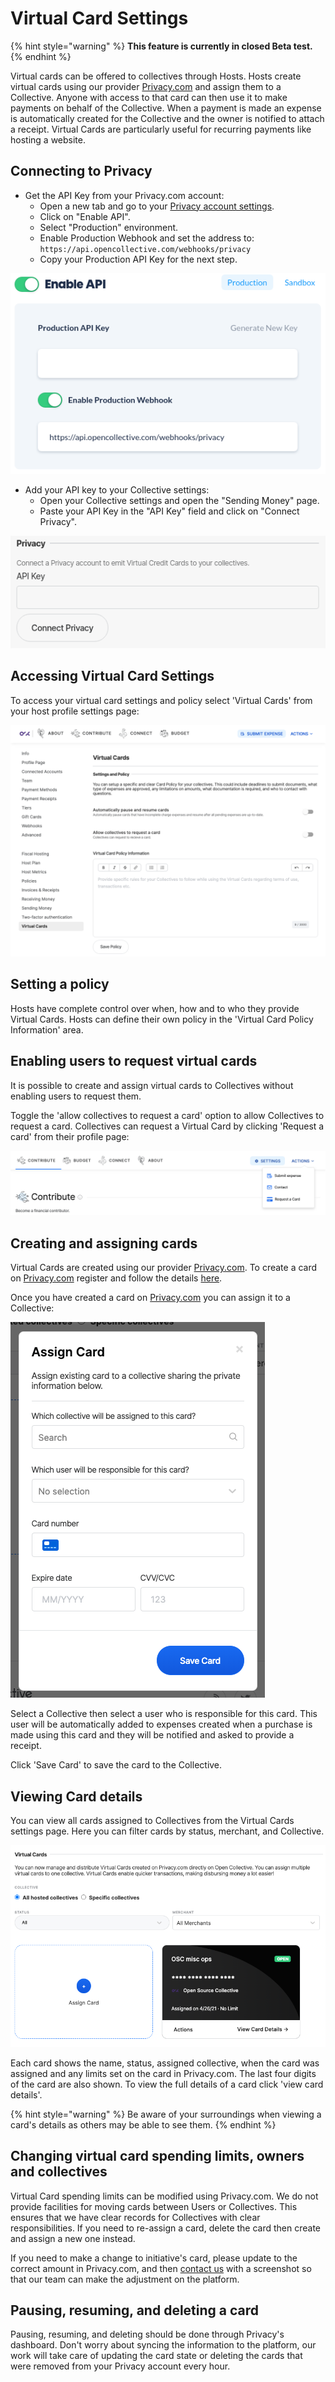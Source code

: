 # Virtual Card Settings

{% hint style="warning" %}
**This feature is currently in closed Beta test.**
{% endhint %}

Virtual cards can be offered to collectives through Hosts. Hosts create virtual cards using our provider [Privacy.com](https://privacy.com) and assign them to a Collective. Anyone with access to that card can then use it to make payments on behalf of the Collective. When a payment is made an expense is automatically created for the Collective and the owner is notified to attach a receipt. Virtual Cards are particularly useful for recurring payments like hosting a website.

## Connecting to Privacy

* Get the API Key from your Privacy.com account:
  * Open a new tab and go to your [Privacy account settings](https://privacy.com/account).
  * Click on "Enable API".
  * Select "Production" environment.
  * Enable Production Webhook and set the address to: `https://api.opencollective.com/webhooks/privacy`
  * Copy your Production API Key for the next step.

![](../.gitbook/assets/screenshot-from-2021-08-03-15-56-54.png)

* Add your API key to your Collective settings:
  * Open your Collective settings and open the "Sending Money" page.
  * Paste your API Key in the "API Key" field and click on "Connect Privacy".

![](../.gitbook/assets/screenshot-from-2021-08-03-16-04-49.png)

## Accessing Virtual Card Settings

To access your virtual card settings and policy select 'Virtual Cards' from your host profile settings page:

![Virtual Card policy and settings ](<../.gitbook/assets/screenshot-2021-05-13-at-17.06.26 (1).png>)

## Setting a policy

Hosts have complete control over when, how and to who they provide Virtual Cards. Hosts can define their own policy in the 'Virtual Card Policy Information' area.

## Enabling users to request virtual cards

It is possible to create and assign virtual cards to Collectives without enabling users to request them.&#x20;

Toggle the 'allow collectives to request a card' option to allow Collectives to request a card. Collectives can request a Virtual Card by clicking 'Request a card' from their profile page:

![Collective Admin's can request a virtual card from their Collective's profile pages](<../.gitbook/assets/requestcard (1).png>)

## Creating and assigning cards

Virtual Cards are created using our provider [Privacy.com](https://privacy.com). To create a card on [Privacy.com](https://privacy.com) register and follow the details [here](https://privacy.com/virtual-card).

Once you have created a card on [Privacy.com](https://privacy.com) you can assign it to a Collective:

![Assigning a Virtual Card](../.gitbook/assets/screenshot-2021-05-12-at-12.54.06.png)

Select a Collective then select a user who is responsible for this card. This user will be automatically added to expenses created when a purchase is made using this card and they will be notified and asked to provide a receipt.

Click 'Save Card' to save the card to the Collective.

## Viewing Card details

You can view all cards assigned to Collectives from the Virtual Cards settings page. Here you can filter cards by status, merchant, and Collective.

![Filter virtual cards by status, merchant or collective.](../.gitbook/assets/screenshot-2021-05-12-at-16.11.02.png)

Each card shows the name, status, assigned collective, when the card was assigned and any limits set on the card in Privacy.com. The last four digits of the card are also shown. To view the full details of a card click 'view card details'.

{% hint style="warning" %}
Be aware of your surroundings when viewing a card's details as others may be able to see them.
{% endhint %}

## Changing virtual card spending limits, owners and collectives

Virtual Card spending limits can be modified using Privacy.com. We do not provide facilities for moving cards between Users or Collectives. This ensures that we have clear records for Collectives with clear responsibilities. If you need to re-assign a card, delete the card then create and assign a new one instead.

If you need to make a change to initiative's card, please update to the correct amount in Privacy.com, and then [contact us](https://opencollective.com/contact) with a screenshot so that our team can make the adjustment on the platform.

## Pausing, resuming, and deleting a card

Pausing, resuming, and deleting should be done through Privacy's dashboard. Don't worry about syncing the information to the platform, our work will take care of updating the card state or deleting the cards that were removed from your Privacy account every hour.
